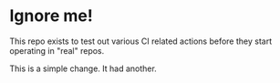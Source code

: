# Ignore me!

This repo exists to test out various CI related actions before they start operating in "real" repos.

<!--

ponylang/action-testing@0.32.1

-->

This is a simple change. It had another.

